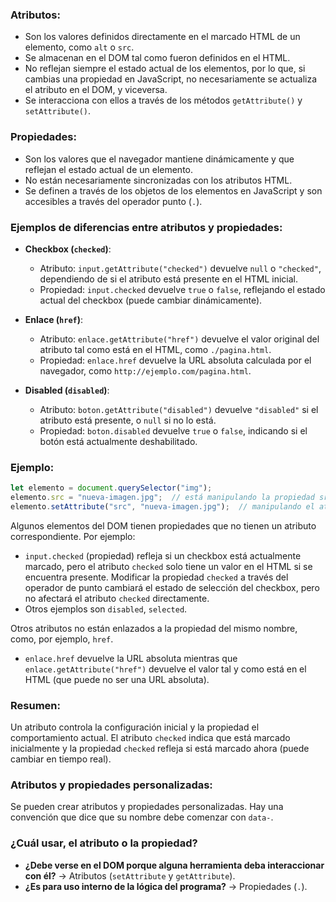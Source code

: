 ### Atributos:
- Son los valores definidos directamente en el marcado HTML de un elemento, como `alt` o `src`.
- Se almacenan en el DOM tal como fueron definidos en el HTML.
- No reflejan siempre el estado actual de los elementos, por lo que, si cambias una propiedad en JavaScript, no necesariamente se actualiza el atributo en el DOM, y viceversa.
- Se interacciona con ellos a través de los métodos `getAttribute()` y `setAttribute()`.

### Propiedades:
- Son los valores que el navegador mantiene dinámicamente y que reflejan el estado actual de un elemento.
- No están necesariamente sincronizadas con los atributos HTML.
- Se definen a través de los objetos de los elementos en JavaScript y son accesibles a través del operador punto (`.`).

### Ejemplos de diferencias entre atributos y propiedades:

- **Checkbox (`checked`)**:
  - Atributo: `input.getAttribute("checked")` devuelve `null` o `"checked"`, dependiendo de si el atributo está presente en el HTML inicial.
  - Propiedad: `input.checked` devuelve `true` o `false`, reflejando el estado actual del checkbox (puede cambiar dinámicamente).

- **Enlace (`href`)**:
  - Atributo: `enlace.getAttribute("href")` devuelve el valor original del atributo tal como está en el HTML, como `./pagina.html`.
  - Propiedad: `enlace.href` devuelve la URL absoluta calculada por el navegador, como `http://ejemplo.com/pagina.html`.

- **Disabled (`disabled`)**:
  - Atributo: `boton.getAttribute("disabled")` devuelve `"disabled"` si el atributo está presente, o `null` si no lo está.
  - Propiedad: `boton.disabled` devuelve `true` o `false`, indicando si el botón está actualmente deshabilitado.

### Ejemplo:
```javascript
let elemento = document.querySelector("img");
elemento.src = "nueva-imagen.jpg";  // está manipulando la propiedad src
elemento.setAttribute("src", "nueva-imagen.jpg");  // manipulando el atributo src
```

Algunos elementos del DOM tienen propiedades que no tienen un atributo correspondiente. Por ejemplo:
- `input.checked` (propiedad) refleja si un checkbox está actualmente marcado, pero el atributo `checked` solo tiene un valor en el HTML si se encuentra presente. Modificar la propiedad `checked` a través del operador de punto cambiará el estado de selección del checkbox, pero no afectará el atributo `checked` directamente.
- Otros ejemplos son `disabled`, `selected`.

Otros atributos no están enlazados a la propiedad del mismo nombre, como, por ejemplo, `href`. 
- `enlace.href` devuelve la URL absoluta mientras que `enlace.getAttribute("href")` devuelve el valor tal y como está en el HTML (que puede no ser una URL absoluta).

### Resumen:
Un atributo controla la configuración inicial y la propiedad el comportamiento actual. El atributo `checked` indica que está marcado inicialmente y la propiedad `checked` refleja si está marcado ahora (puede cambiar en tiempo real).

### Atributos y propiedades personalizadas:
Se pueden crear atributos y propiedades personalizadas. Hay una convención que dice que su nombre debe comenzar con `data-`.

### ¿Cuál usar, el atributo o la propiedad?
- **¿Debe verse en el DOM porque alguna herramienta deba interaccionar con él?** → Atributos (`setAttribute` y `getAttribute`).
- **¿Es para uso interno de la lógica del programa?** → Propiedades (`.`).
